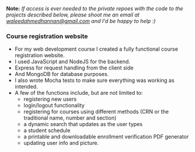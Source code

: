 **Note:** _If access is ever needed to the private repoes with the code to the projects described below, please shoot me an email at waleedahmedhannan@gmail.com and I'd be happy to help :)_

### Course registration website

* For my web development course I created a fully functional course registration website.
* I used JavaScript and NodeJS for the backend. 
* Express for request handling from the client side 
* And MongoDB for database purposes.
* I also wrote Mocha tests to make sure everything was working as intended.  
* A few of the functions include, but are not limited to:
    * registering new users
    * login/logout functionality
    * registering for courses using different methods (CRN or the traditional name, number and section)
    * a dynamic search that updates as the user types
    * a student schedule
    * a printable and downloadable enrollment verification PDF generator
    * updating user info and picture.

